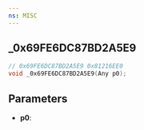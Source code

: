 ```yaml
---
ns: MISC
---
```

## _0x69FE6DC87BD2A5E9

```c
// 0x69FE6DC87BD2A5E9 0x81216EE0
void _0x69FE6DC87BD2A5E9(Any p0);
```


## Parameters
* **p0**: 

